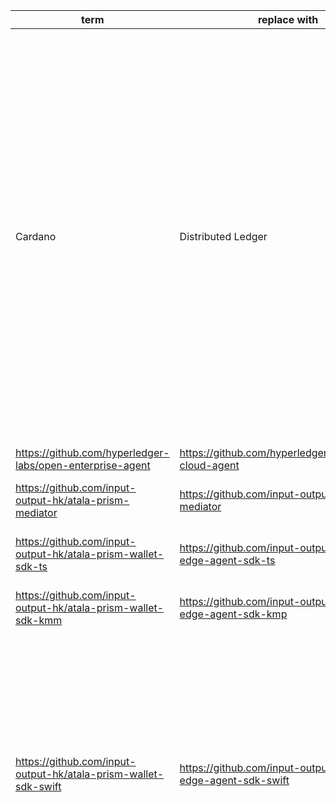 | term | replace with | files |
|------|--------------|-------|
|Cardano|Distributed Ledger|https://github.com/input-output-hk/atala-prism-wallet-sdk-swift/blob/main/CONTRIBUTING.md?plain=1#L28<br>https://github.com/input-output-hk/atala-prism-wallet-sdk-swift/blob/main/EdgeAgentSDK/Castor/Sources/protobuf/common_models.pb.swift?plain=1#L89<br>https://github.com/input-output-hk/atala-prism-wallet-sdk-swift/blob/main/EdgeAgentSDK/Castor/Sources/protobuf/common_models.pb.swift?plain=1#L90<br>https://github.com/input-output-hk/atala-prism-wallet-sdk-swift/blob/main/EdgeAgentSDK/Castor/Sources/protobuf/common_models.pb.swift?plain=1#L92<br>https://github.com/input-output-hk/atala-prism-wallet-sdk-swift/blob/main/EdgeAgentSDK/Castor/Sources/protobuf/common_models.pb.swift?plain=1#L93<br>https://github.com/input-output-hk/atala-prism-wallet-sdk-swift/blob/main/EdgeAgentSDK/Castor/Sources/protobuf/common_models.pb.swift?plain=1#L104<br>https://github.com/input-output-hk/atala-prism-wallet-sdk-swift/blob/main/EdgeAgentSDK/Castor/Sources/protobuf/common_models.pb.swift?plain=1#L105<br>https://github.com/input-output-hk/atala-prism-wallet-sdk-swift/blob/main/EdgeAgentSDK/Castor/Sources/protobuf/common_models.pb.swift?plain=1#L114<br>https://github.com/input-output-hk/atala-prism-wallet-sdk-swift/blob/main/EdgeAgentSDK/Castor/Sources/protobuf/common_models.pb.swift?plain=1#L115<br>https://github.com/input-output-hk/atala-prism-wallet-sdk-swift/blob/main/EdgeAgentSDK/Castor/Sources/protobuf/common_models.pb.swift?plain=1#L129<br>https://github.com/input-output-hk/atala-prism-wallet-sdk-swift/blob/main/EdgeAgentSDK/Castor/Sources/protobuf/common_models.pb.swift?plain=1#L130<br>https://github.com/input-output-hk/atala-prism-wallet-sdk-swift/blob/main/EdgeAgentSDK/Castor/Sources/protobuf/common_models.pb.swift?plain=1#L365<br>https://github.com/input-output-hk/atala-prism-wallet-sdk-swift/blob/main/EdgeAgentSDK/Castor/Sources/protobuf/common_models.pb.swift?plain=1#L366<br>https://github.com/input-output-hk/atala-prism-wallet-sdk-swift/blob/main/EdgeAgentSDK/Castor/Sources/protobuf/node_models.pb.swift?plain=1#L662<br>https://github.com/input-output-hk/atala-prism-wallet-sdk-swift/blob/main/EdgeAgentSDK/EdgeAgentSDK/Sources/EdgeAgentSDK.docc/EdgeAgentSDK.md?plain=1#L7<br>https://github.com/input-output-hk/atala-prism-wallet-sdk-swift/blob/main/README.md?plain=1#L13<br>|
|https://github.com/hyperledger-labs/open-enterprise-agent|https://github.com/hyperledger/identus-cloud-agent|https://github.com/input-output-hk/atala-prism-wallet-sdk-swift/blob/main/CONTRIBUTING.md?plain=1#L32<br>|
|https://github.com/input-output-hk/atala-prism-mediator|https://github.com/input-output-hk/identus-mediator|https://github.com/input-output-hk/atala-prism-wallet-sdk-swift/blob/main/CONTRIBUTING.md?plain=1#L33<br>https://github.com/input-output-hk/atala-prism-wallet-sdk-swift/blob/main/README.md?plain=1#L20<br>|
|https://github.com/input-output-hk/atala-prism-wallet-sdk-ts|https://github.com/input-output-hk/identus-edge-agent-sdk-ts|https://github.com/input-output-hk/atala-prism-wallet-sdk-swift/blob/main/CONTRIBUTING.md?plain=1#L36<br>https://github.com/input-output-hk/atala-prism-wallet-sdk-swift/blob/main/README.md?plain=1#L17<br>|
|https://github.com/input-output-hk/atala-prism-wallet-sdk-kmm|https://github.com/input-output-hk/identus-edge-agent-sdk-kmp|https://github.com/input-output-hk/atala-prism-wallet-sdk-swift/blob/main/CONTRIBUTING.md?plain=1#L35<br>https://github.com/input-output-hk/atala-prism-wallet-sdk-swift/blob/main/README.md?plain=1#L18<br>|
|https://github.com/input-output-hk/atala-prism-wallet-sdk-swift|https://github.com/input-output-hk/identus-edge-agent-sdk-swift|https://github.com/input-output-hk/atala-prism-wallet-sdk-swift/blob/main/CONTRIBUTING.md?plain=1#L34<br>https://github.com/input-output-hk/atala-prism-wallet-sdk-swift/blob/main/CONTRIBUTING.md?plain=1#L57<br>https://github.com/input-output-hk/atala-prism-wallet-sdk-swift/blob/main/CONTRIBUTING.md?plain=1#L67<br>https://github.com/input-output-hk/atala-prism-wallet-sdk-swift/blob/main/CONTRIBUTING.md?plain=1#L72<br>https://github.com/input-output-hk/atala-prism-wallet-sdk-swift/blob/main/CONTRIBUTING.md?plain=1#L75<br>https://github.com/input-output-hk/atala-prism-wallet-sdk-swift/blob/main/CONTRIBUTING.md?plain=1#L97<br>https://github.com/input-output-hk/atala-prism-wallet-sdk-swift/blob/main/README.md?plain=1#L16<br>https://github.com/input-output-hk/atala-prism-wallet-sdk-swift/blob/main/README.md?plain=1#L48<br>https://github.com/input-output-hk/atala-prism-wallet-sdk-swift/blob/main/package.json?plain=1#L10<br>https://github.com/input-output-hk/atala-prism-wallet-sdk-swift/blob/main/package.json?plain=1#L15<br>https://github.com/input-output-hk/atala-prism-wallet-sdk-swift/blob/main/package.json?plain=1#L17<br>|
|IOHK|Hyperledger (see note --> )|https://github.com/input-output-hk/atala-prism-wallet-sdk-swift/blob/main/EdgeAgentSDK/Castor/Sources/DID/PrismDID/PrismDIDPublicKey.swift?plain=1#L19<br>https://github.com/input-output-hk/atala-prism-wallet-sdk-swift/blob/main/EdgeAgentSDK/Castor/Sources/DID/PrismDID/PrismDIDPublicKey.swift?plain=1#L74<br>https://github.com/input-output-hk/atala-prism-wallet-sdk-swift/blob/main/EdgeAgentSDK/Castor/Sources/DID/PrismDID/PrismDIDPublicKey.swift?plain=1#L97<br>https://github.com/input-output-hk/atala-prism-wallet-sdk-swift/blob/main/EdgeAgentSDK/Castor/Sources/DID/PrismDID/PrismDIDPublicKey.swift?plain=1#L98<br>https://github.com/input-output-hk/atala-prism-wallet-sdk-swift/blob/main/EdgeAgentSDK/Castor/Sources/DID/PrismDID/PrismDIDPublicKey.swift?plain=1#L112<br>https://github.com/input-output-hk/atala-prism-wallet-sdk-swift/blob/main/EdgeAgentSDK/Castor/Sources/DID/PrismDID/PrismDIDPublicKey.swift?plain=1#L121<br>https://github.com/input-output-hk/atala-prism-wallet-sdk-swift/blob/main/EdgeAgentSDK/Castor/Sources/Operations/CreatePrismDIDOperation.swift?plain=1#L12<br>https://github.com/input-output-hk/atala-prism-wallet-sdk-swift/blob/main/EdgeAgentSDK/Castor/Sources/Operations/CreatePrismDIDOperation.swift?plain=1#L34<br>https://github.com/input-output-hk/atala-prism-wallet-sdk-swift/blob/main/EdgeAgentSDK/Castor/Sources/Operations/CreatePrismDIDOperation.swift?plain=1#L35<br>https://github.com/input-output-hk/atala-prism-wallet-sdk-swift/blob/main/EdgeAgentSDK/Castor/Sources/Operations/CreatePrismDIDOperation.swift?plain=1#L38<br>https://github.com/input-output-hk/atala-prism-wallet-sdk-swift/blob/main/EdgeAgentSDK/Castor/Sources/Operations/CreatePrismDIDOperation.swift?plain=1#L45<br>https://github.com/input-output-hk/atala-prism-wallet-sdk-swift/blob/main/EdgeAgentSDK/Castor/Sources/Operations/CreatePrismDIDOperation.swift?plain=1#L52<br>https://github.com/input-output-hk/atala-prism-wallet-sdk-swift/blob/main/EdgeAgentSDK/Castor/Sources/Resolvers/LongFormPrismDIDResolver.swift?plain=1#L96<br>https://github.com/input-output-hk/atala-prism-wallet-sdk-swift/blob/main/EdgeAgentSDK/Castor/Sources/protobuf/common_models.pb.swift?plain=1#L28<br>https://github.com/input-output-hk/atala-prism-wallet-sdk-swift/blob/main/EdgeAgentSDK/Castor/Sources/protobuf/common_models.pb.swift?plain=1#L67<br>https://github.com/input-output-hk/atala-prism-wallet-sdk-swift/blob/main/EdgeAgentSDK/Castor/Sources/protobuf/common_models.pb.swift?plain=1#L69<br>https://github.com/input-output-hk/atala-prism-wallet-sdk-swift/blob/main/EdgeAgentSDK/Castor/Sources/protobuf/common_models.pb.swift?plain=1#L80<br>https://github.com/input-output-hk/atala-prism-wallet-sdk-swift/blob/main/EdgeAgentSDK/Castor/Sources/protobuf/common_models.pb.swift?plain=1#L124<br>https://github.com/input-output-hk/atala-prism-wallet-sdk-swift/blob/main/EdgeAgentSDK/Castor/Sources/protobuf/common_models.pb.swift?plain=1#L126<br>https://github.com/input-output-hk/atala-prism-wallet-sdk-swift/blob/main/EdgeAgentSDK/Castor/Sources/protobuf/common_models.pb.swift?plain=1#L138<br>https://github.com/input-output-hk/atala-prism-wallet-sdk-swift/blob/main/EdgeAgentSDK/Castor/Sources/protobuf/common_models.pb.swift?plain=1#L187<br>https://github.com/input-output-hk/atala-prism-wallet-sdk-swift/blob/main/EdgeAgentSDK/Castor/Sources/protobuf/common_models.pb.swift?plain=1#L189<br>https://github.com/input-output-hk/atala-prism-wallet-sdk-swift/blob/main/EdgeAgentSDK/Castor/Sources/protobuf/common_models.pb.swift?plain=1#L203<br>https://github.com/input-output-hk/atala-prism-wallet-sdk-swift/blob/main/EdgeAgentSDK/Castor/Sources/protobuf/common_models.pb.swift?plain=1#L217<br>https://github.com/input-output-hk/atala-prism-wallet-sdk-swift/blob/main/EdgeAgentSDK/Castor/Sources/protobuf/common_models.pb.swift?plain=1#L229<br>https://github.com/input-output-hk/atala-prism-wallet-sdk-swift/blob/main/EdgeAgentSDK/Castor/Sources/protobuf/common_models.pb.swift?plain=1#L251<br>https://github.com/input-output-hk/atala-prism-wallet-sdk-swift/blob/main/EdgeAgentSDK/Castor/Sources/protobuf/common_models.pb.swift?plain=1#L291<br>https://github.com/input-output-hk/atala-prism-wallet-sdk-swift/blob/main/EdgeAgentSDK/Castor/Sources/protobuf/common_models.pb.swift?plain=1#L321<br>https://github.com/input-output-hk/atala-prism-wallet-sdk-swift/blob/main/EdgeAgentSDK/Castor/Sources/protobuf/common_models.pb.swift?plain=1#L330<br>https://github.com/input-output-hk/atala-prism-wallet-sdk-swift/blob/main/EdgeAgentSDK/Castor/Sources/protobuf/common_models.pb.swift?plain=1#L333<br>https://github.com/input-output-hk/atala-prism-wallet-sdk-swift/blob/main/EdgeAgentSDK/Castor/Sources/protobuf/common_models.pb.swift?plain=1#L334<br>https://github.com/input-output-hk/atala-prism-wallet-sdk-swift/blob/main/EdgeAgentSDK/Castor/Sources/protobuf/common_models.pb.swift?plain=1#L346<br>https://github.com/input-output-hk/atala-prism-wallet-sdk-swift/blob/main/EdgeAgentSDK/Castor/Sources/protobuf/common_models.pb.swift?plain=1#L351<br>https://github.com/input-output-hk/atala-prism-wallet-sdk-swift/blob/main/EdgeAgentSDK/Castor/Sources/protobuf/common_models.pb.swift?plain=1#L353<br>https://github.com/input-output-hk/atala-prism-wallet-sdk-swift/blob/main/EdgeAgentSDK/Castor/Sources/protobuf/common_models.pb.swift?plain=1#L361<br>https://github.com/input-output-hk/atala-prism-wallet-sdk-swift/blob/main/EdgeAgentSDK/Castor/Sources/protobuf/common_models.pb.swift?plain=1#L370<br>https://github.com/input-output-hk/atala-prism-wallet-sdk-swift/blob/main/EdgeAgentSDK/Castor/Sources/protobuf/common_models.pb.swift?plain=1#L380<br>https://github.com/input-output-hk/atala-prism-wallet-sdk-swift/blob/main/EdgeAgentSDK/Castor/Sources/protobuf/common_models.pb.swift?plain=1#L393<br>https://github.com/input-output-hk/atala-prism-wallet-sdk-swift/blob/main/EdgeAgentSDK/Castor/Sources/protobuf/common_models.pb.swift?plain=1#L399<br>https://github.com/input-output-hk/atala-prism-wallet-sdk-swift/blob/main/EdgeAgentSDK/Castor/Sources/protobuf/common_models.pb.swift?plain=1#L412<br>https://github.com/input-output-hk/atala-prism-wallet-sdk-swift/blob/main/EdgeAgentSDK/Castor/Sources/protobuf/common_models.pb.swift?plain=1#L418<br>https://github.com/input-output-hk/atala-prism-wallet-sdk-swift/blob/main/EdgeAgentSDK/Castor/Sources/protobuf/common_models.pb.swift?plain=1#L453<br>https://github.com/input-output-hk/atala-prism-wallet-sdk-swift/blob/main/EdgeAgentSDK/Castor/Sources/protobuf/common_models.pb.swift?plain=1#L462<br>https://github.com/input-output-hk/atala-prism-wallet-sdk-swift/blob/main/EdgeAgentSDK/Castor/Sources/protobuf/common_models.pb.swift?plain=1#L492<br>https://github.com/input-output-hk/atala-prism-wallet-sdk-swift/blob/main/EdgeAgentSDK/Castor/Sources/protobuf/common_models.pb.swift?plain=1#L500<br>https://github.com/input-output-hk/atala-prism-wallet-sdk-swift/blob/main/EdgeAgentSDK/Castor/Sources/protobuf/common_models.pb.swift?plain=1#L535<br>https://github.com/input-output-hk/atala-prism-wallet-sdk-swift/blob/main/EdgeAgentSDK/Castor/Sources/protobuf/common_models.pb.swift?plain=1#L544<br>https://github.com/input-output-hk/atala-prism-wallet-sdk-swift/blob/main/EdgeAgentSDK/Castor/Sources/protobuf/common_models.pb.swift?plain=1#L579<br>https://github.com/input-output-hk/atala-prism-wallet-sdk-swift/blob/main/EdgeAgentSDK/Castor/Sources/protobuf/node_models.pb.swift?plain=1#L24<br>https://github.com/input-output-hk/atala-prism-wallet-sdk-swift/blob/main/EdgeAgentSDK/Castor/Sources/protobuf/node_models.pb.swift?plain=1#L93<br>https://github.com/input-output-hk/atala-prism-wallet-sdk-swift/blob/main/EdgeAgentSDK/Castor/Sources/protobuf/node_models.pb.swift?plain=1#L95<br>https://github.com/input-output-hk/atala-prism-wallet-sdk-swift/blob/main/EdgeAgentSDK/Castor/Sources/protobuf/node_models.pb.swift?plain=1#L110<br>https://github.com/input-output-hk/atala-prism-wallet-sdk-swift/blob/main/EdgeAgentSDK/Castor/Sources/protobuf/node_models.pb.swift?plain=1#L141<br>https://github.com/input-output-hk/atala-prism-wallet-sdk-swift/blob/main/EdgeAgentSDK/Castor/Sources/protobuf/node_models.pb.swift?plain=1#L163<br>https://github.com/input-output-hk/atala-prism-wallet-sdk-swift/blob/main/EdgeAgentSDK/Castor/Sources/protobuf/node_models.pb.swift?plain=1#L182<br>https://github.com/input-output-hk/atala-prism-wallet-sdk-swift/blob/main/EdgeAgentSDK/Castor/Sources/protobuf/node_models.pb.swift?plain=1#L194<br>https://github.com/input-output-hk/atala-prism-wallet-sdk-swift/blob/main/EdgeAgentSDK/Castor/Sources/protobuf/node_models.pb.swift?plain=1#L200<br>https://github.com/input-output-hk/atala-prism-wallet-sdk-swift/blob/main/EdgeAgentSDK/Castor/Sources/protobuf/node_models.pb.swift?plain=1#L201<br>https://github.com/input-output-hk/atala-prism-wallet-sdk-swift/blob/main/EdgeAgentSDK/Castor/Sources/protobuf/node_models.pb.swift?plain=1#L210<br>https://github.com/input-output-hk/atala-prism-wallet-sdk-swift/blob/main/EdgeAgentSDK/Castor/Sources/protobuf/node_models.pb.swift?plain=1#L211<br>https://github.com/input-output-hk/atala-prism-wallet-sdk-swift/blob/main/EdgeAgentSDK/Castor/Sources/protobuf/node_models.pb.swift?plain=1#L226<br>https://github.com/input-output-hk/atala-prism-wallet-sdk-swift/blob/main/EdgeAgentSDK/Castor/Sources/protobuf/node_models.pb.swift?plain=1#L229<br>https://github.com/input-output-hk/atala-prism-wallet-sdk-swift/blob/main/EdgeAgentSDK/Castor/Sources/protobuf/node_models.pb.swift?plain=1#L235<br>https://github.com/input-output-hk/atala-prism-wallet-sdk-swift/blob/main/EdgeAgentSDK/Castor/Sources/protobuf/node_models.pb.swift?plain=1#L238<br>https://github.com/input-output-hk/atala-prism-wallet-sdk-swift/blob/main/EdgeAgentSDK/Castor/Sources/protobuf/node_models.pb.swift?plain=1#L248<br>https://github.com/input-output-hk/atala-prism-wallet-sdk-swift/blob/main/EdgeAgentSDK/Castor/Sources/protobuf/node_models.pb.swift?plain=1#L250<br>https://github.com/input-output-hk/atala-prism-wallet-sdk-swift/blob/main/EdgeAgentSDK/Castor/Sources/protobuf/node_models.pb.swift?plain=1#L253<br>https://github.com/input-output-hk/atala-prism-wallet-sdk-swift/blob/main/EdgeAgentSDK/Castor/Sources/protobuf/node_models.pb.swift?plain=1#L278<br>https://github.com/input-output-hk/atala-prism-wallet-sdk-swift/blob/main/EdgeAgentSDK/Castor/Sources/protobuf/node_models.pb.swift?plain=1#L287<br>https://github.com/input-output-hk/atala-prism-wallet-sdk-swift/blob/main/EdgeAgentSDK/Castor/Sources/protobuf/node_models.pb.swift?plain=1#L290<br>https://github.com/input-output-hk/atala-prism-wallet-sdk-swift/blob/main/EdgeAgentSDK/Castor/Sources/protobuf/node_models.pb.swift?plain=1#L298<br>https://github.com/input-output-hk/atala-prism-wallet-sdk-swift/blob/main/EdgeAgentSDK/Castor/Sources/protobuf/node_models.pb.swift?plain=1#L304<br>https://github.com/input-output-hk/atala-prism-wallet-sdk-swift/blob/main/EdgeAgentSDK/Castor/Sources/protobuf/node_models.pb.swift?plain=1#L305<br>https://github.com/input-output-hk/atala-prism-wallet-sdk-swift/blob/main/EdgeAgentSDK/Castor/Sources/protobuf/node_models.pb.swift?plain=1#L322<br>https://github.com/input-output-hk/atala-prism-wallet-sdk-swift/blob/main/EdgeAgentSDK/Castor/Sources/protobuf/node_models.pb.swift?plain=1#L325<br>https://github.com/input-output-hk/atala-prism-wallet-sdk-swift/blob/main/EdgeAgentSDK/Castor/Sources/protobuf/node_models.pb.swift?plain=1#L334<br>https://github.com/input-output-hk/atala-prism-wallet-sdk-swift/blob/main/EdgeAgentSDK/Castor/Sources/protobuf/node_models.pb.swift?plain=1#L338<br>https://github.com/input-output-hk/atala-prism-wallet-sdk-swift/blob/main/EdgeAgentSDK/Castor/Sources/protobuf/node_models.pb.swift?plain=1#L344<br>https://github.com/input-output-hk/atala-prism-wallet-sdk-swift/blob/main/EdgeAgentSDK/Castor/Sources/protobuf/node_models.pb.swift?plain=1#L345<br>https://github.com/input-output-hk/atala-prism-wallet-sdk-swift/blob/main/EdgeAgentSDK/Castor/Sources/protobuf/node_models.pb.swift?plain=1#L357<br>https://github.com/input-output-hk/atala-prism-wallet-sdk-swift/blob/main/EdgeAgentSDK/Castor/Sources/protobuf/node_models.pb.swift?plain=1#L361<br>https://github.com/input-output-hk/atala-prism-wallet-sdk-swift/blob/main/EdgeAgentSDK/Castor/Sources/protobuf/node_models.pb.swift?plain=1#L374<br>https://github.com/input-output-hk/atala-prism-wallet-sdk-swift/blob/main/EdgeAgentSDK/Castor/Sources/protobuf/node_models.pb.swift?plain=1#L379<br>https://github.com/input-output-hk/atala-prism-wallet-sdk-swift/blob/main/EdgeAgentSDK/Castor/Sources/protobuf/node_models.pb.swift?plain=1#L380<br>https://github.com/input-output-hk/atala-prism-wallet-sdk-swift/blob/main/EdgeAgentSDK/Castor/Sources/protobuf/node_models.pb.swift?plain=1#L392<br>https://github.com/input-output-hk/atala-prism-wallet-sdk-swift/blob/main/EdgeAgentSDK/Castor/Sources/protobuf/node_models.pb.swift?plain=1#L395<br>https://github.com/input-output-hk/atala-prism-wallet-sdk-swift/blob/main/EdgeAgentSDK/Castor/Sources/protobuf/node_models.pb.swift?plain=1#L407<br>https://github.com/input-output-hk/atala-prism-wallet-sdk-swift/blob/main/EdgeAgentSDK/Castor/Sources/protobuf/node_models.pb.swift?plain=1#L427<br>https://github.com/input-output-hk/atala-prism-wallet-sdk-swift/blob/main/EdgeAgentSDK/Castor/Sources/protobuf/node_models.pb.swift?plain=1#L433<br>https://github.com/input-output-hk/atala-prism-wallet-sdk-swift/blob/main/EdgeAgentSDK/Castor/Sources/protobuf/node_models.pb.swift?plain=1#L436<br>https://github.com/input-output-hk/atala-prism-wallet-sdk-swift/blob/main/EdgeAgentSDK/Castor/Sources/protobuf/node_models.pb.swift?plain=1#L439<br>https://github.com/input-output-hk/atala-prism-wallet-sdk-swift/blob/main/EdgeAgentSDK/Castor/Sources/protobuf/node_models.pb.swift?plain=1#L445<br>https://github.com/input-output-hk/atala-prism-wallet-sdk-swift/blob/main/EdgeAgentSDK/Castor/Sources/protobuf/node_models.pb.swift?plain=1#L448<br>https://github.com/input-output-hk/atala-prism-wallet-sdk-swift/blob/main/EdgeAgentSDK/Castor/Sources/protobuf/node_models.pb.swift?plain=1#L454<br>https://github.com/input-output-hk/atala-prism-wallet-sdk-swift/blob/main/EdgeAgentSDK/Castor/Sources/protobuf/node_models.pb.swift?plain=1#L457<br>https://github.com/input-output-hk/atala-prism-wallet-sdk-swift/blob/main/EdgeAgentSDK/Castor/Sources/protobuf/node_models.pb.swift?plain=1#L463<br>https://github.com/input-output-hk/atala-prism-wallet-sdk-swift/blob/main/EdgeAgentSDK/Castor/Sources/protobuf/node_models.pb.swift?plain=1#L466<br>https://github.com/input-output-hk/atala-prism-wallet-sdk-swift/blob/main/EdgeAgentSDK/Castor/Sources/protobuf/node_models.pb.swift?plain=1#L472<br>https://github.com/input-output-hk/atala-prism-wallet-sdk-swift/blob/main/EdgeAgentSDK/Castor/Sources/protobuf/node_models.pb.swift?plain=1#L475<br>https://github.com/input-output-hk/atala-prism-wallet-sdk-swift/blob/main/EdgeAgentSDK/Castor/Sources/protobuf/node_models.pb.swift?plain=1#L485<br>https://github.com/input-output-hk/atala-prism-wallet-sdk-swift/blob/main/EdgeAgentSDK/Castor/Sources/protobuf/node_models.pb.swift?plain=1#L487<br>https://github.com/input-output-hk/atala-prism-wallet-sdk-swift/blob/main/EdgeAgentSDK/Castor/Sources/protobuf/node_models.pb.swift?plain=1#L489<br>https://github.com/input-output-hk/atala-prism-wallet-sdk-swift/blob/main/EdgeAgentSDK/Castor/Sources/protobuf/node_models.pb.swift?plain=1#L491<br>https://github.com/input-output-hk/atala-prism-wallet-sdk-swift/blob/main/EdgeAgentSDK/Castor/Sources/protobuf/node_models.pb.swift?plain=1#L493<br>https://github.com/input-output-hk/atala-prism-wallet-sdk-swift/blob/main/EdgeAgentSDK/Castor/Sources/protobuf/node_models.pb.swift?plain=1#L496<br>https://github.com/input-output-hk/atala-prism-wallet-sdk-swift/blob/main/EdgeAgentSDK/Castor/Sources/protobuf/node_models.pb.swift?plain=1#L531<br>https://github.com/input-output-hk/atala-prism-wallet-sdk-swift/blob/main/EdgeAgentSDK/Castor/Sources/protobuf/node_models.pb.swift?plain=1#L543<br>https://github.com/input-output-hk/atala-prism-wallet-sdk-swift/blob/main/EdgeAgentSDK/Castor/Sources/protobuf/node_models.pb.swift?plain=1#L553<br>https://github.com/input-output-hk/atala-prism-wallet-sdk-swift/blob/main/EdgeAgentSDK/Castor/Sources/protobuf/node_models.pb.swift?plain=1#L570<br>https://github.com/input-output-hk/atala-prism-wallet-sdk-swift/blob/main/EdgeAgentSDK/Castor/Sources/protobuf/node_models.pb.swift?plain=1#L576<br>https://github.com/input-output-hk/atala-prism-wallet-sdk-swift/blob/main/EdgeAgentSDK/Castor/Sources/protobuf/node_models.pb.swift?plain=1#L577<br>https://github.com/input-output-hk/atala-prism-wallet-sdk-swift/blob/main/EdgeAgentSDK/Castor/Sources/protobuf/node_models.pb.swift?plain=1#L589<br>https://github.com/input-output-hk/atala-prism-wallet-sdk-swift/blob/main/EdgeAgentSDK/Castor/Sources/protobuf/node_models.pb.swift?plain=1#L593<br>https://github.com/input-output-hk/atala-prism-wallet-sdk-swift/blob/main/EdgeAgentSDK/Castor/Sources/protobuf/node_models.pb.swift?plain=1#L613<br>https://github.com/input-output-hk/atala-prism-wallet-sdk-swift/blob/main/EdgeAgentSDK/Castor/Sources/protobuf/node_models.pb.swift?plain=1#L622<br>https://github.com/input-output-hk/atala-prism-wallet-sdk-swift/blob/main/EdgeAgentSDK/Castor/Sources/protobuf/node_models.pb.swift?plain=1#L623<br>https://github.com/input-output-hk/atala-prism-wallet-sdk-swift/blob/main/EdgeAgentSDK/Castor/Sources/protobuf/node_models.pb.swift?plain=1#L635<br>https://github.com/input-output-hk/atala-prism-wallet-sdk-swift/blob/main/EdgeAgentSDK/Castor/Sources/protobuf/node_models.pb.swift?plain=1#L638<br>https://github.com/input-output-hk/atala-prism-wallet-sdk-swift/blob/main/EdgeAgentSDK/Castor/Sources/protobuf/node_models.pb.swift?plain=1#L654<br>https://github.com/input-output-hk/atala-prism-wallet-sdk-swift/blob/main/EdgeAgentSDK/Castor/Sources/protobuf/node_models.pb.swift?plain=1#L669<br>https://github.com/input-output-hk/atala-prism-wallet-sdk-swift/blob/main/EdgeAgentSDK/Castor/Sources/protobuf/node_models.pb.swift?plain=1#L670<br>https://github.com/input-output-hk/atala-prism-wallet-sdk-swift/blob/main/EdgeAgentSDK/Castor/Sources/protobuf/node_models.pb.swift?plain=1#L682<br>https://github.com/input-output-hk/atala-prism-wallet-sdk-swift/blob/main/EdgeAgentSDK/Castor/Sources/protobuf/node_models.pb.swift?plain=1#L685<br>https://github.com/input-output-hk/atala-prism-wallet-sdk-swift/blob/main/EdgeAgentSDK/Castor/Sources/protobuf/node_models.pb.swift?plain=1#L702<br>https://github.com/input-output-hk/atala-prism-wallet-sdk-swift/blob/main/EdgeAgentSDK/Castor/Sources/protobuf/node_models.pb.swift?plain=1#L708<br>https://github.com/input-output-hk/atala-prism-wallet-sdk-swift/blob/main/EdgeAgentSDK/Castor/Sources/protobuf/node_models.pb.swift?plain=1#L711<br>https://github.com/input-output-hk/atala-prism-wallet-sdk-swift/blob/main/EdgeAgentSDK/Castor/Sources/protobuf/node_models.pb.swift?plain=1#L714<br>https://github.com/input-output-hk/atala-prism-wallet-sdk-swift/blob/main/EdgeAgentSDK/Castor/Sources/protobuf/node_models.pb.swift?plain=1#L720<br>https://github.com/input-output-hk/atala-prism-wallet-sdk-swift/blob/main/EdgeAgentSDK/Castor/Sources/protobuf/node_models.pb.swift?plain=1#L723<br>https://github.com/input-output-hk/atala-prism-wallet-sdk-swift/blob/main/EdgeAgentSDK/Castor/Sources/protobuf/node_models.pb.swift?plain=1#L729<br>https://github.com/input-output-hk/atala-prism-wallet-sdk-swift/blob/main/EdgeAgentSDK/Castor/Sources/protobuf/node_models.pb.swift?plain=1#L732<br>https://github.com/input-output-hk/atala-prism-wallet-sdk-swift/blob/main/EdgeAgentSDK/Castor/Sources/protobuf/node_models.pb.swift?plain=1#L738<br>https://github.com/input-output-hk/atala-prism-wallet-sdk-swift/blob/main/EdgeAgentSDK/Castor/Sources/protobuf/node_models.pb.swift?plain=1#L741<br>https://github.com/input-output-hk/atala-prism-wallet-sdk-swift/blob/main/EdgeAgentSDK/Castor/Sources/protobuf/node_models.pb.swift?plain=1#L747<br>https://github.com/input-output-hk/atala-prism-wallet-sdk-swift/blob/main/EdgeAgentSDK/Castor/Sources/protobuf/node_models.pb.swift?plain=1#L750<br>https://github.com/input-output-hk/atala-prism-wallet-sdk-swift/blob/main/EdgeAgentSDK/Castor/Sources/protobuf/node_models.pb.swift?plain=1#L756<br>https://github.com/input-output-hk/atala-prism-wallet-sdk-swift/blob/main/EdgeAgentSDK/Castor/Sources/protobuf/node_models.pb.swift?plain=1#L759<br>https://github.com/input-output-hk/atala-prism-wallet-sdk-swift/blob/main/EdgeAgentSDK/Castor/Sources/protobuf/node_models.pb.swift?plain=1#L769<br>https://github.com/input-output-hk/atala-prism-wallet-sdk-swift/blob/main/EdgeAgentSDK/Castor/Sources/protobuf/node_models.pb.swift?plain=1#L771<br>https://github.com/input-output-hk/atala-prism-wallet-sdk-swift/blob/main/EdgeAgentSDK/Castor/Sources/protobuf/node_models.pb.swift?plain=1#L773<br>https://github.com/input-output-hk/atala-prism-wallet-sdk-swift/blob/main/EdgeAgentSDK/Castor/Sources/protobuf/node_models.pb.swift?plain=1#L775<br>https://github.com/input-output-hk/atala-prism-wallet-sdk-swift/blob/main/EdgeAgentSDK/Castor/Sources/protobuf/node_models.pb.swift?plain=1#L777<br>https://github.com/input-output-hk/atala-prism-wallet-sdk-swift/blob/main/EdgeAgentSDK/Castor/Sources/protobuf/node_models.pb.swift?plain=1#L779<br>https://github.com/input-output-hk/atala-prism-wallet-sdk-swift/blob/main/EdgeAgentSDK/Castor/Sources/protobuf/node_models.pb.swift?plain=1#L782<br>https://github.com/input-output-hk/atala-prism-wallet-sdk-swift/blob/main/EdgeAgentSDK/Castor/Sources/protobuf/node_models.pb.swift?plain=1#L821<br>https://github.com/input-output-hk/atala-prism-wallet-sdk-swift/blob/main/EdgeAgentSDK/Castor/Sources/protobuf/node_models.pb.swift?plain=1#L833<br>https://github.com/input-output-hk/atala-prism-wallet-sdk-swift/blob/main/EdgeAgentSDK/Castor/Sources/protobuf/node_models.pb.swift?plain=1#L834<br>https://github.com/input-output-hk/atala-prism-wallet-sdk-swift/blob/main/EdgeAgentSDK/Castor/Sources/protobuf/node_models.pb.swift?plain=1#L846<br>https://github.com/input-output-hk/atala-prism-wallet-sdk-swift/blob/main/EdgeAgentSDK/Castor/Sources/protobuf/node_models.pb.swift?plain=1#L852<br>https://github.com/input-output-hk/atala-prism-wallet-sdk-swift/blob/main/EdgeAgentSDK/Castor/Sources/protobuf/node_models.pb.swift?plain=1#L861<br>https://github.com/input-output-hk/atala-prism-wallet-sdk-swift/blob/main/EdgeAgentSDK/Castor/Sources/protobuf/node_models.pb.swift?plain=1#L864<br>https://github.com/input-output-hk/atala-prism-wallet-sdk-swift/blob/main/EdgeAgentSDK/Castor/Sources/protobuf/node_models.pb.swift?plain=1#L865<br>https://github.com/input-output-hk/atala-prism-wallet-sdk-swift/blob/main/EdgeAgentSDK/Castor/Sources/protobuf/node_models.pb.swift?plain=1#L877<br>https://github.com/input-output-hk/atala-prism-wallet-sdk-swift/blob/main/EdgeAgentSDK/Castor/Sources/protobuf/node_models.pb.swift?plain=1#L881<br>https://github.com/input-output-hk/atala-prism-wallet-sdk-swift/blob/main/EdgeAgentSDK/Castor/Sources/protobuf/node_models.pb.swift?plain=1#L886<br>https://github.com/input-output-hk/atala-prism-wallet-sdk-swift/blob/main/EdgeAgentSDK/Castor/Sources/protobuf/node_models.pb.swift?plain=1#L889<br>https://github.com/input-output-hk/atala-prism-wallet-sdk-swift/blob/main/EdgeAgentSDK/Castor/Sources/protobuf/node_models.pb.swift?plain=1#L892<br>https://github.com/input-output-hk/atala-prism-wallet-sdk-swift/blob/main/EdgeAgentSDK/Castor/Sources/protobuf/node_models.pb.swift?plain=1#L898<br>https://github.com/input-output-hk/atala-prism-wallet-sdk-swift/blob/main/EdgeAgentSDK/Castor/Sources/protobuf/node_models.pb.swift?plain=1#L901<br>https://github.com/input-output-hk/atala-prism-wallet-sdk-swift/blob/main/EdgeAgentSDK/Castor/Sources/protobuf/node_models.pb.swift?plain=1#L907<br>https://github.com/input-output-hk/atala-prism-wallet-sdk-swift/blob/main/EdgeAgentSDK/Castor/Sources/protobuf/node_models.pb.swift?plain=1#L910<br>https://github.com/input-output-hk/atala-prism-wallet-sdk-swift/blob/main/EdgeAgentSDK/Castor/Sources/protobuf/node_models.pb.swift?plain=1#L916<br>https://github.com/input-output-hk/atala-prism-wallet-sdk-swift/blob/main/EdgeAgentSDK/Castor/Sources/protobuf/node_models.pb.swift?plain=1#L919<br>https://github.com/input-output-hk/atala-prism-wallet-sdk-swift/blob/main/EdgeAgentSDK/Castor/Sources/protobuf/node_models.pb.swift?plain=1#L925<br>https://github.com/input-output-hk/atala-prism-wallet-sdk-swift/blob/main/EdgeAgentSDK/Castor/Sources/protobuf/node_models.pb.swift?plain=1#L928<br>https://github.com/input-output-hk/atala-prism-wallet-sdk-swift/blob/main/EdgeAgentSDK/Castor/Sources/protobuf/node_models.pb.swift?plain=1#L933<br>https://github.com/input-output-hk/atala-prism-wallet-sdk-swift/blob/main/EdgeAgentSDK/Castor/Sources/protobuf/node_models.pb.swift?plain=1#L936<br>https://github.com/input-output-hk/atala-prism-wallet-sdk-swift/blob/main/EdgeAgentSDK/Castor/Sources/protobuf/node_models.pb.swift?plain=1#L941<br>https://github.com/input-output-hk/atala-prism-wallet-sdk-swift/blob/main/EdgeAgentSDK/Castor/Sources/protobuf/node_models.pb.swift?plain=1#L965<br>https://github.com/input-output-hk/atala-prism-wallet-sdk-swift/blob/main/EdgeAgentSDK/Castor/Sources/protobuf/node_models.pb.swift?plain=1#L967<br>https://github.com/input-output-hk/atala-prism-wallet-sdk-swift/blob/main/EdgeAgentSDK/Castor/Sources/protobuf/node_models.pb.swift?plain=1#L969<br>https://github.com/input-output-hk/atala-prism-wallet-sdk-swift/blob/main/EdgeAgentSDK/Castor/Sources/protobuf/node_models.pb.swift?plain=1#L971<br>https://github.com/input-output-hk/atala-prism-wallet-sdk-swift/blob/main/EdgeAgentSDK/Castor/Sources/protobuf/node_models.pb.swift?plain=1#L973<br>https://github.com/input-output-hk/atala-prism-wallet-sdk-swift/blob/main/EdgeAgentSDK/Castor/Sources/protobuf/node_models.pb.swift?plain=1#L974<br>https://github.com/input-output-hk/atala-prism-wallet-sdk-swift/blob/main/EdgeAgentSDK/Castor/Sources/protobuf/node_models.pb.swift?plain=1#L977<br>https://github.com/input-output-hk/atala-prism-wallet-sdk-swift/blob/main/EdgeAgentSDK/Castor/Sources/protobuf/node_models.pb.swift?plain=1#L1019<br>https://github.com/input-output-hk/atala-prism-wallet-sdk-swift/blob/main/EdgeAgentSDK/Castor/Sources/protobuf/node_models.pb.swift?plain=1#L1041<br>https://github.com/input-output-hk/atala-prism-wallet-sdk-swift/blob/main/EdgeAgentSDK/Castor/Sources/protobuf/node_models.pb.swift?plain=1#L1053<br>https://github.com/input-output-hk/atala-prism-wallet-sdk-swift/blob/main/EdgeAgentSDK/Castor/Sources/protobuf/node_models.pb.swift?plain=1#L1065<br>https://github.com/input-output-hk/atala-prism-wallet-sdk-swift/blob/main/EdgeAgentSDK/Castor/Sources/protobuf/node_models.pb.swift?plain=1#L1075<br>https://github.com/input-output-hk/atala-prism-wallet-sdk-swift/blob/main/EdgeAgentSDK/Castor/Sources/protobuf/node_models.pb.swift?plain=1#L1085<br>https://github.com/input-output-hk/atala-prism-wallet-sdk-swift/blob/main/EdgeAgentSDK/Castor/Sources/protobuf/node_models.pb.swift?plain=1#L1095<br>https://github.com/input-output-hk/atala-prism-wallet-sdk-swift/blob/main/EdgeAgentSDK/Castor/Sources/protobuf/node_models.pb.swift?plain=1#L1105<br>https://github.com/input-output-hk/atala-prism-wallet-sdk-swift/blob/main/EdgeAgentSDK/Castor/Sources/protobuf/node_models.pb.swift?plain=1#L1117<br>https://github.com/input-output-hk/atala-prism-wallet-sdk-swift/blob/main/EdgeAgentSDK/Castor/Sources/protobuf/node_models.pb.swift?plain=1#L1118<br>https://github.com/input-output-hk/atala-prism-wallet-sdk-swift/blob/main/EdgeAgentSDK/Castor/Sources/protobuf/node_models.pb.swift?plain=1#L1127<br>https://github.com/input-output-hk/atala-prism-wallet-sdk-swift/blob/main/EdgeAgentSDK/Castor/Sources/protobuf/node_models.pb.swift?plain=1#L1128<br>https://github.com/input-output-hk/atala-prism-wallet-sdk-swift/blob/main/EdgeAgentSDK/Castor/Sources/protobuf/node_models.pb.swift?plain=1#L1140<br>https://github.com/input-output-hk/atala-prism-wallet-sdk-swift/blob/main/EdgeAgentSDK/Castor/Sources/protobuf/node_models.pb.swift?plain=1#L1141<br>https://github.com/input-output-hk/atala-prism-wallet-sdk-swift/blob/main/EdgeAgentSDK/Castor/Sources/protobuf/node_models.pb.swift?plain=1#L1146<br>https://github.com/input-output-hk/atala-prism-wallet-sdk-swift/blob/main/EdgeAgentSDK/Castor/Sources/protobuf/node_models.pb.swift?plain=1#L1148<br>https://github.com/input-output-hk/atala-prism-wallet-sdk-swift/blob/main/EdgeAgentSDK/Castor/Sources/protobuf/node_models.pb.swift?plain=1#L1161<br>https://github.com/input-output-hk/atala-prism-wallet-sdk-swift/blob/main/EdgeAgentSDK/Castor/Sources/protobuf/node_models.pb.swift?plain=1#L1196<br>https://github.com/input-output-hk/atala-prism-wallet-sdk-swift/blob/main/EdgeAgentSDK/Castor/Sources/protobuf/node_models.pb.swift?plain=1#L1205<br>https://github.com/input-output-hk/atala-prism-wallet-sdk-swift/blob/main/EdgeAgentSDK/Castor/Sources/protobuf/node_models.pb.swift?plain=1#L1240<br>https://github.com/input-output-hk/atala-prism-wallet-sdk-swift/blob/main/EdgeAgentSDK/Castor/Sources/protobuf/node_models.pb.swift?plain=1#L1249<br>https://github.com/input-output-hk/atala-prism-wallet-sdk-swift/blob/main/EdgeAgentSDK/Castor/Sources/protobuf/node_models.pb.swift?plain=1#L1279<br>https://github.com/input-output-hk/atala-prism-wallet-sdk-swift/blob/main/EdgeAgentSDK/Castor/Sources/protobuf/node_models.pb.swift?plain=1#L1287<br>https://github.com/input-output-hk/atala-prism-wallet-sdk-swift/blob/main/EdgeAgentSDK/Castor/Sources/protobuf/node_models.pb.swift?plain=1#L1300<br>https://github.com/input-output-hk/atala-prism-wallet-sdk-swift/blob/main/EdgeAgentSDK/Castor/Sources/protobuf/node_models.pb.swift?plain=1#L1301<br>https://github.com/input-output-hk/atala-prism-wallet-sdk-swift/blob/main/EdgeAgentSDK/Castor/Sources/protobuf/node_models.pb.swift?plain=1#L1302<br>https://github.com/input-output-hk/atala-prism-wallet-sdk-swift/blob/main/EdgeAgentSDK/Castor/Sources/protobuf/node_models.pb.swift?plain=1#L1303<br>https://github.com/input-output-hk/atala-prism-wallet-sdk-swift/blob/main/EdgeAgentSDK/Castor/Sources/protobuf/node_models.pb.swift?plain=1#L1338<br>https://github.com/input-output-hk/atala-prism-wallet-sdk-swift/blob/main/EdgeAgentSDK/Castor/Sources/protobuf/node_models.pb.swift?plain=1#L1351<br>https://github.com/input-output-hk/atala-prism-wallet-sdk-swift/blob/main/EdgeAgentSDK/Castor/Sources/protobuf/node_models.pb.swift?plain=1#L1401<br>https://github.com/input-output-hk/atala-prism-wallet-sdk-swift/blob/main/EdgeAgentSDK/Castor/Sources/protobuf/node_models.pb.swift?plain=1#L1420<br>https://github.com/input-output-hk/atala-prism-wallet-sdk-swift/blob/main/EdgeAgentSDK/Castor/Sources/protobuf/node_models.pb.swift?plain=1#L1455<br>https://github.com/input-output-hk/atala-prism-wallet-sdk-swift/blob/main/EdgeAgentSDK/Castor/Sources/protobuf/node_models.pb.swift?plain=1#L1464<br>https://github.com/input-output-hk/atala-prism-wallet-sdk-swift/blob/main/EdgeAgentSDK/Castor/Sources/protobuf/node_models.pb.swift?plain=1#L1489<br>https://github.com/input-output-hk/atala-prism-wallet-sdk-swift/blob/main/EdgeAgentSDK/Castor/Sources/protobuf/node_models.pb.swift?plain=1#L1496<br>https://github.com/input-output-hk/atala-prism-wallet-sdk-swift/blob/main/EdgeAgentSDK/Castor/Sources/protobuf/node_models.pb.swift?plain=1#L1497<br>https://github.com/input-output-hk/atala-prism-wallet-sdk-swift/blob/main/EdgeAgentSDK/Castor/Sources/protobuf/node_models.pb.swift?plain=1#L1526<br>https://github.com/input-output-hk/atala-prism-wallet-sdk-swift/blob/main/EdgeAgentSDK/Castor/Sources/protobuf/node_models.pb.swift?plain=1#L1534<br>https://github.com/input-output-hk/atala-prism-wallet-sdk-swift/blob/main/EdgeAgentSDK/Castor/Sources/protobuf/node_models.pb.swift?plain=1#L1559<br>https://github.com/input-output-hk/atala-prism-wallet-sdk-swift/blob/main/EdgeAgentSDK/Castor/Sources/protobuf/node_models.pb.swift?plain=1#L1566<br>https://github.com/input-output-hk/atala-prism-wallet-sdk-swift/blob/main/EdgeAgentSDK/Castor/Sources/protobuf/node_models.pb.swift?plain=1#L1591<br>https://github.com/input-output-hk/atala-prism-wallet-sdk-swift/blob/main/EdgeAgentSDK/Castor/Sources/protobuf/node_models.pb.swift?plain=1#L1598<br>https://github.com/input-output-hk/atala-prism-wallet-sdk-swift/blob/main/EdgeAgentSDK/Castor/Sources/protobuf/node_models.pb.swift?plain=1#L1623<br>https://github.com/input-output-hk/atala-prism-wallet-sdk-swift/blob/main/EdgeAgentSDK/Castor/Sources/protobuf/node_models.pb.swift?plain=1#L1630<br>https://github.com/input-output-hk/atala-prism-wallet-sdk-swift/blob/main/EdgeAgentSDK/Castor/Sources/protobuf/node_models.pb.swift?plain=1#L1655<br>https://github.com/input-output-hk/atala-prism-wallet-sdk-swift/blob/main/EdgeAgentSDK/Castor/Sources/protobuf/node_models.pb.swift?plain=1#L1662<br>https://github.com/input-output-hk/atala-prism-wallet-sdk-swift/blob/main/EdgeAgentSDK/Castor/Sources/protobuf/node_models.pb.swift?plain=1#L1697<br>https://github.com/input-output-hk/atala-prism-wallet-sdk-swift/blob/main/EdgeAgentSDK/Castor/Sources/protobuf/node_models.pb.swift?plain=1#L1706<br>https://github.com/input-output-hk/atala-prism-wallet-sdk-swift/blob/main/EdgeAgentSDK/Castor/Sources/protobuf/node_models.pb.swift?plain=1#L1723<br>https://github.com/input-output-hk/atala-prism-wallet-sdk-swift/blob/main/EdgeAgentSDK/Castor/Sources/protobuf/node_models.pb.swift?plain=1#L1736<br>https://github.com/input-output-hk/atala-prism-wallet-sdk-swift/blob/main/EdgeAgentSDK/Castor/Sources/protobuf/node_models.pb.swift?plain=1#L1749<br>https://github.com/input-output-hk/atala-prism-wallet-sdk-swift/blob/main/EdgeAgentSDK/Castor/Sources/protobuf/node_models.pb.swift?plain=1#L1762<br>https://github.com/input-output-hk/atala-prism-wallet-sdk-swift/blob/main/EdgeAgentSDK/Castor/Sources/protobuf/node_models.pb.swift?plain=1#L1775<br>https://github.com/input-output-hk/atala-prism-wallet-sdk-swift/blob/main/EdgeAgentSDK/Castor/Sources/protobuf/node_models.pb.swift?plain=1#L1822<br>https://github.com/input-output-hk/atala-prism-wallet-sdk-swift/blob/main/EdgeAgentSDK/Castor/Sources/protobuf/node_models.pb.swift?plain=1#L1829<br>https://github.com/input-output-hk/atala-prism-wallet-sdk-swift/blob/main/EdgeAgentSDK/Castor/Sources/protobuf/node_models.pb.swift?plain=1#L1864<br>https://github.com/input-output-hk/atala-prism-wallet-sdk-swift/blob/main/EdgeAgentSDK/Castor/Sources/protobuf/node_models.pb.swift?plain=1#L1873<br>https://github.com/input-output-hk/atala-prism-wallet-sdk-swift/blob/main/EdgeAgentSDK/Castor/Sources/protobuf/node_models.pb.swift?plain=1#L1903<br>https://github.com/input-output-hk/atala-prism-wallet-sdk-swift/blob/main/EdgeAgentSDK/Castor/Sources/protobuf/node_models.pb.swift?plain=1#L1911<br>https://github.com/input-output-hk/atala-prism-wallet-sdk-swift/blob/main/EdgeAgentSDK/Castor/Sources/protobuf/node_models.pb.swift?plain=1#L1936<br>https://github.com/input-output-hk/atala-prism-wallet-sdk-swift/blob/main/EdgeAgentSDK/Castor/Sources/protobuf/node_models.pb.swift?plain=1#L1943<br>https://github.com/input-output-hk/atala-prism-wallet-sdk-swift/blob/main/EdgeAgentSDK/Castor/Sources/protobuf/node_models.pb.swift?plain=1#L1978<br>https://github.com/input-output-hk/atala-prism-wallet-sdk-swift/blob/main/EdgeAgentSDK/Castor/Sources/protobuf/node_models.pb.swift?plain=1#L1987<br>https://github.com/input-output-hk/atala-prism-wallet-sdk-swift/blob/main/EdgeAgentSDK/Castor/Sources/protobuf/node_models.pb.swift?plain=1#L2017<br>https://github.com/input-output-hk/atala-prism-wallet-sdk-swift/blob/main/EdgeAgentSDK/Castor/Sources/protobuf/node_models.pb.swift?plain=1#L2025<br>https://github.com/input-output-hk/atala-prism-wallet-sdk-swift/blob/main/EdgeAgentSDK/Castor/Sources/protobuf/node_models.pb.swift?plain=1#L2055<br>https://github.com/input-output-hk/atala-prism-wallet-sdk-swift/blob/main/EdgeAgentSDK/Castor/Sources/protobuf/node_models.pb.swift?plain=1#L2063<br>https://github.com/input-output-hk/atala-prism-wallet-sdk-swift/blob/main/EdgeAgentSDK/Castor/Sources/protobuf/node_models.pb.swift?plain=1#L2098<br>https://github.com/input-output-hk/atala-prism-wallet-sdk-swift/blob/main/EdgeAgentSDK/Castor/Sources/protobuf/node_models.pb.swift?plain=1#L2107<br>https://github.com/input-output-hk/atala-prism-wallet-sdk-swift/blob/main/EdgeAgentSDK/Castor/Sources/protobuf/node_models.pb.swift?plain=1#L2137<br>https://github.com/input-output-hk/atala-prism-wallet-sdk-swift/blob/main/EdgeAgentSDK/Castor/Sources/protobuf/node_models.pb.swift?plain=1#L2145<br>https://github.com/input-output-hk/atala-prism-wallet-sdk-swift/blob/main/EdgeAgentSDK/Castor/Sources/protobuf/node_models.pb.swift?plain=1#L2163<br>https://github.com/input-output-hk/atala-prism-wallet-sdk-swift/blob/main/EdgeAgentSDK/Castor/Sources/protobuf/node_models.pb.swift?plain=1#L2176<br>https://github.com/input-output-hk/atala-prism-wallet-sdk-swift/blob/main/EdgeAgentSDK/Castor/Sources/protobuf/node_models.pb.swift?plain=1#L2189<br>https://github.com/input-output-hk/atala-prism-wallet-sdk-swift/blob/main/EdgeAgentSDK/Castor/Sources/protobuf/node_models.pb.swift?plain=1#L2202<br>https://github.com/input-output-hk/atala-prism-wallet-sdk-swift/blob/main/EdgeAgentSDK/Castor/Sources/protobuf/node_models.pb.swift?plain=1#L2215<br>https://github.com/input-output-hk/atala-prism-wallet-sdk-swift/blob/main/EdgeAgentSDK/Castor/Sources/protobuf/node_models.pb.swift?plain=1#L2228<br>https://github.com/input-output-hk/atala-prism-wallet-sdk-swift/blob/main/EdgeAgentSDK/Castor/Sources/protobuf/node_models.pb.swift?plain=1#L2279<br>https://github.com/input-output-hk/atala-prism-wallet-sdk-swift/blob/main/EdgeAgentSDK/Castor/Sources/protobuf/node_models.pb.swift?plain=1#L2286<br>https://github.com/input-output-hk/atala-prism-wallet-sdk-swift/blob/main/EdgeAgentSDK/Castor/Sources/protobuf/node_models.pb.swift?plain=1#L2321<br>https://github.com/input-output-hk/atala-prism-wallet-sdk-swift/blob/main/EdgeAgentSDK/Castor/Sources/protobuf/node_models.pb.swift?plain=1#L2330<br>https://github.com/input-output-hk/atala-prism-wallet-sdk-swift/blob/main/EdgeAgentSDK/Castor/Sources/protobuf/node_models.pb.swift?plain=1#L2365<br>https://github.com/input-output-hk/atala-prism-wallet-sdk-swift/blob/main/EdgeAgentSDK/Castor/Sources/protobuf/node_models.pb.swift?plain=1#L2374<br>https://github.com/input-output-hk/atala-prism-wallet-sdk-swift/blob/main/EdgeAgentSDK/Castor/Sources/protobuf/node_models.pb.swift?plain=1#L2394<br>https://github.com/input-output-hk/atala-prism-wallet-sdk-swift/blob/main/EdgeAgentSDK/Castor/Sources/protobuf/node_models.pb.swift?plain=1#L2407<br>https://github.com/input-output-hk/atala-prism-wallet-sdk-swift/blob/main/EdgeAgentSDK/Castor/Sources/protobuf/node_models.pb.swift?plain=1#L2420<br>https://github.com/input-output-hk/atala-prism-wallet-sdk-swift/blob/main/EdgeAgentSDK/Castor/Sources/protobuf/node_models.pb.swift?plain=1#L2433<br>https://github.com/input-output-hk/atala-prism-wallet-sdk-swift/blob/main/EdgeAgentSDK/Castor/Sources/protobuf/node_models.pb.swift?plain=1#L2462<br>https://github.com/input-output-hk/atala-prism-wallet-sdk-swift/blob/main/EdgeAgentSDK/Castor/Sources/protobuf/node_models.pb.swift?plain=1#L2475<br>https://github.com/input-output-hk/atala-prism-wallet-sdk-swift/blob/main/EdgeAgentSDK/Castor/Sources/protobuf/node_models.pb.swift?plain=1#L2546<br>https://github.com/input-output-hk/atala-prism-wallet-sdk-swift/blob/main/EdgeAgentSDK/Castor/Sources/protobuf/node_models.pb.swift?plain=1#L2554<br>https://github.com/input-output-hk/atala-prism-wallet-sdk-swift/blob/main/EdgeAgentSDK/Castor/Sources/protobuf/node_models.pb.swift?plain=1#L2579<br>https://github.com/input-output-hk/atala-prism-wallet-sdk-swift/blob/main/EdgeAgentSDK/Castor/Sources/protobuf/node_models.pb.swift?plain=1#L2586<br>https://github.com/input-output-hk/atala-prism-wallet-sdk-swift/blob/main/EdgeAgentSDK/Castor/Sources/protobuf/node_models.pb.swift?plain=1#L2611<br>https://github.com/input-output-hk/atala-prism-wallet-sdk-swift/blob/main/EdgeAgentSDK/Castor/Sources/protobuf/node_models.pb.swift?plain=1#L2618<br>https://github.com/input-output-hk/atala-prism-wallet-sdk-swift/blob/main/EdgeAgentSDK/Castor/Sources/protobuf/node_models.pb.swift?plain=1#L2631<br>https://github.com/input-output-hk/atala-prism-wallet-sdk-swift/blob/main/EdgeAgentSDK/Castor/Sources/protobuf/node_models.pb.swift?plain=1#L2637<br>https://github.com/input-output-hk/atala-prism-wallet-sdk-swift/blob/main/EdgeAgentSDK/Castor/Sources/protobuf/node_models.pb.swift?plain=1#L2650<br>https://github.com/input-output-hk/atala-prism-wallet-sdk-swift/blob/main/EdgeAgentSDK/Castor/Sources/protobuf/node_models.pb.swift?plain=1#L2656<br>https://github.com/input-output-hk/atala-prism-wallet-sdk-swift/blob/main/EdgeAgentSDK/Castor/Sources/protobuf/node_models.pb.swift?plain=1#L2669<br>https://github.com/input-output-hk/atala-prism-wallet-sdk-swift/blob/main/EdgeAgentSDK/Castor/Sources/protobuf/node_models.pb.swift?plain=1#L2675<br>https://github.com/input-output-hk/atala-prism-wallet-sdk-swift/blob/main/EdgeAgentSDK/Castor/Sources/protobuf/node_models.pb.swift?plain=1#L2688<br>https://github.com/input-output-hk/atala-prism-wallet-sdk-swift/blob/main/EdgeAgentSDK/Castor/Sources/protobuf/node_models.pb.swift?plain=1#L2694<br>https://github.com/input-output-hk/atala-prism-wallet-sdk-swift/blob/main/EdgeAgentSDK/Castor/Sources/protobuf/node_models.pb.swift?plain=1#L2739<br>https://github.com/input-output-hk/atala-prism-wallet-sdk-swift/blob/main/EdgeAgentSDK/Castor/Tests/PrismDIDPublicKeyTests.swift?plain=1#L32<br>https://github.com/input-output-hk/atala-prism-wallet-sdk-swift/blob/main/Package.swift?plain=1#L66<br>|
|io.iohk.atala|org.hyperledger.identus|https://github.com/input-output-hk/atala-prism-wallet-sdk-swift/blob/main/EdgeAgentSDK/Castor/Sources/protobuf/common_models.pb.swift?plain=1#L351<br>https://github.com/input-output-hk/atala-prism-wallet-sdk-swift/blob/main/EdgeAgentSDK/Castor/Sources/protobuf/node_models.pb.swift?plain=1#L1146<br>|
|Atala PRISM|Identus|https://github.com/input-output-hk/atala-prism-wallet-sdk-swift/blob/main/EdgeAgentSDK/Domain/Sources/BBs/Apollo.swift?plain=1#L3<br>https://github.com/input-output-hk/atala-prism-wallet-sdk-swift/blob/main/EdgeAgentSDK/Domain/Sources/BBs/Castor.swift?plain=1#L3<br>https://github.com/input-output-hk/atala-prism-wallet-sdk-swift/blob/main/EdgeAgentSDK/Domain/Sources/BBs/Mercury.swift?plain=1#L3<br>https://github.com/input-output-hk/atala-prism-wallet-sdk-swift/blob/main/EdgeAgentSDK/Domain/Sources/BBs/Pluto.swift?plain=1#L4<br>https://github.com/input-output-hk/atala-prism-wallet-sdk-swift/blob/main/EdgeAgentSDK/Domain/Sources/BBs/Pollux.swift?plain=1#L20<br>https://github.com/input-output-hk/atala-prism-wallet-sdk-swift/blob/main/EdgeAgentSDK/Domain/Sources/Models/Message.swift?plain=1#L3<br>https://github.com/input-output-hk/atala-prism-wallet-sdk-swift/blob/main/README.md?plain=1#L7<br>|
|PRISM Mediator|Mediator|https://github.com/input-output-hk/atala-prism-wallet-sdk-swift/blob/main/EdgeAgentSDK/EdgeAgent/Sources/EdgeAgent.swift?plain=1#L93<br>|
|atalaprism.io|https://www.hyperledger.org/projects/identus|https://github.com/input-output-hk/atala-prism-wallet-sdk-swift/blob/main/EdgeAgentSDK/EdgeAgent/Sources/Protocols/ProtocolTypes.swift?plain=1#L10<br>https://github.com/input-output-hk/atala-prism-wallet-sdk-swift/blob/main/EdgeAgentSDK/EdgeAgent/Sources/Protocols/ProtocolTypes.swift?plain=1#L11<br>https://github.com/input-output-hk/atala-prism-wallet-sdk-swift/blob/main/EdgeAgentSDK/EdgeAgent/Sources/Protocols/ProtocolTypes.swift?plain=1#L12<br>https://github.com/input-output-hk/atala-prism-wallet-sdk-swift/blob/main/EdgeAgentSDK/EdgeAgent/Sources/Protocols/ProtocolTypes.swift?plain=1#L23<br>https://github.com/input-output-hk/atala-prism-wallet-sdk-swift/blob/main/EdgeAgentSDK/EdgeAgent/Sources/Protocols/ProtocolTypes.swift?plain=1#L24<br>https://github.com/input-output-hk/atala-prism-wallet-sdk-swift/blob/main/EdgeAgentSDK/EdgeAgent/Sources/Protocols/ProtocolTypes.swift?plain=1#L25<br>https://github.com/input-output-hk/atala-prism-wallet-sdk-swift/blob/main/EdgeAgentSDK/EdgeAgent/Sources/Protocols/ProtocolTypes.swift?plain=1#L28<br>https://github.com/input-output-hk/atala-prism-wallet-sdk-swift/blob/main/EdgeAgentSDK/EdgeAgent/Tests/PrismOnboardingInvitationTests.swift?plain=1#L36<br>https://github.com/input-output-hk/atala-prism-wallet-sdk-swift/blob/main/EdgeAgentSDK/EdgeAgentSDK/Sources/EdgeAgentSDK.docc/EdgeAgentSDK.md?plain=1#L24<br>https://github.com/input-output-hk/atala-prism-wallet-sdk-swift/blob/main/EdgeAgentSDK/EdgeAgentSDK/Sources/EdgeAgentSDK.docc/EdgeAgentSDK.md?plain=1#L25<br>https://github.com/input-output-hk/atala-prism-wallet-sdk-swift/blob/main/EdgeAgentSDK/EdgeAgentSDK/Sources/EdgeAgentSDK.docc/EdgeAgentSDK.md?plain=1#L26<br>|
|https://docs.atalaprism.io|N/A (see comment)|https://github.com/input-output-hk/atala-prism-wallet-sdk-swift/blob/main/EdgeAgentSDK/EdgeAgentSDK/Sources/EdgeAgentSDK.docc/EdgeAgentSDK.md?plain=1#L24<br>https://github.com/input-output-hk/atala-prism-wallet-sdk-swift/blob/main/EdgeAgentSDK/EdgeAgentSDK/Sources/EdgeAgentSDK.docc/EdgeAgentSDK.md?plain=1#L25<br>https://github.com/input-output-hk/atala-prism-wallet-sdk-swift/blob/main/EdgeAgentSDK/EdgeAgentSDK/Sources/EdgeAgentSDK.docc/EdgeAgentSDK.md?plain=1#L26<br>|

